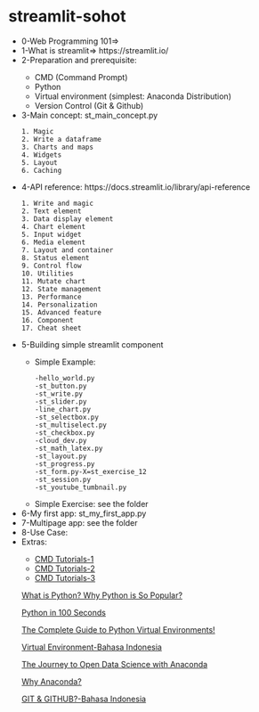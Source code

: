 # streamlit-sohot

<ul>
  <li>0-Web Programming 101=> </li>
  <li>1-What is streamlit=> https://streamlit.io/ </li>
  <li>2-Preparation and prerequisite: </li>
    <ul>
      <li>CMD (Command Prompt)</li>
      <li>Python</li>
      <li>Virtual environment (simplest: Anaconda Distribution)</li>
      <li>Version Control (Git & Github)</li>
    </ul>
  </li>
  <li>3-Main concept: st_main_concept.py </li>
  
```
1. Magic
2. Write a dataframe
3. Charts and maps
4. Widgets
5. Layout
6. Caching
```

<li>4-API reference: https://docs.streamlit.io/library/api-reference</li>

```
1. Write and magic
2. Text element
3. Data display element
4. Chart element
5. Input widget
6. Media element
7. Layout and container
8. Status element
9. Control flow
10. Utilities
11. Mutate chart
12. State management
13. Performance
14. Personalization
15. Advanced feature
16. Component
17. Cheat sheet
```

<li>5-Building simple streamlit component </li>
      <ul>
      <li>Simple Example:</li>
     
  
  ```
  -hello_world.py
  -st_button.py
  -st_write.py
  -st_slider.py
  -line_chart.py
  -st_selectbox.py
  -st_multiselect.py
  -st_checkbox.py
  -cloud_dev.py
  -st_math_latex.py
  -st_layout.py
  -st_progress.py
  -st_form.py-X=st_exercise_12
  -st_session.py
  -st_youtube_tumbnail.py
  ```
  
  <li>Simple Exercise: see the folder</li>
  </ul>
  
  
  <li>6-My first app: st_my_first_app.py </li>
  
  <li>7-Multipage app: see the folder</li>

  <li>8-Use Case:</li>
 
  <li>Extras:</li>
  
   


 * [CMD Tutorials-1](https://www.youtube.com/playlist?list=PL6gx4Cwl9DGDV6SnbINlVUd0o2xT4JbMu)
 * [CMD Tutorials-2](https://www.youtube.com/watch?v=qnXe1gecux8)
 * [CMD Tutorials-3](https://www.youtube.com/watch?v=Jfvg3CS1X3A)
  
  [What is Python? Why Python is So Popular?](https://www.youtube.com/watch?v=Y8Tko2YC5hA)
  
  [Python in 100 Seconds](https://www.youtube.com/watch?v=x7X9w_GIm1s)
  
  [The Complete Guide to Python Virtual Environments!](https://www.youtube.com/watch?v=KxvKCSwlUv8)
  
  [Virtual Environment-Bahasa Indonesia](https://www.youtube.com/watch?v=twu1t_yo0PM)
  
  [The Journey to Open Data Science with Anaconda](https://www.youtube.com/watch?v=HhVbj4hLsfc)
  
  [Why Anaconda?](https://www.youtube.com/watch?v=ErIaJFNECCs&t=13s)
  
  [GIT & GITHUB?-Bahasa Indonesia](https://www.youtube.com/playlist?list=PLFIM0718LjIVknj6sgsSceMqlq242-jNf)
  
   

